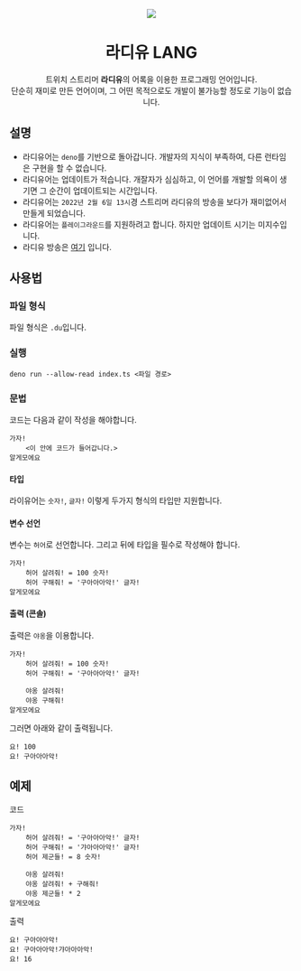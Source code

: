 <p align="center">
    <img src="https://w.namu.la/s/ad9c8d3717c499539b97476d2ef0460dad01707f278b44584b9f2ed23d80a7e1eed6114797fd6aa4e0fa798b15d4b3a317d8fd1e7faf3817a678e6e8f4cf2e24513ddefdecbc79734f46471a3af5268c" alr />
</p>

<h1 align="center">라디유 LANG</h1>

<p align="center">
    트위치 스트리머 <b>라디유</b>의 어록을 이용한 프로그래밍 언어입니다. <br />
    단순히 재미로 만든 언어이며, 그 어떤 목적으로도 개발이 불가능할 정도로 기능이 없습니다.
</p>

<h2>설명</h2>

- 라디유어는 `deno`를 기반으로 돌아갑니다. 개발자의 지식이 부족하여, 다른 런타임은 구현을 할 수 없습니다.
- 라디유어는 업데이트가 적습니다. 개잘자가 심심하고, 이 언어를 개발할 의욕이 생기면 그 순간이 업데이트되는 시간입니다.
- 라디유어는 `2022년 2월 6일 13시`경 스트리머 라디유의 방송을 보다가 재미없어서 만들게 되었습니다.
- 라디유어는 `플레이그라운드`를 지원하려고 합니다. 하지만 업데이트 시기는 미지수입니다. 
- 라디유 방송은 [여기](https://www.twitch.tv/radiyu) 입니다.

<h2>사용법</h2>

<h3>파일 형식</h3>

파일 형식은 `.du`입니다.

<h3>실행</h3>

`deno run --allow-read index.ts <파일 경로>`

<h3>문법</h3>

코드는 다음과 같이 작성을 해야합니다.

```du
가자!
    <이 안에 코드가 들어갑니다.>
알게모에요
```

<h4>타입</h4>

라이유어는 `숫자!`, `글자!` 이렇게 두가지 형식의 타입만 지원합니다.

<h4>변수 선언</h4>

변수는 `허어`로 선언합니다. 그리고 뒤에 타입을 필수로 작성해야 합니다.

```du
가자!
    허어 살려줘! = 100 숫자!
    허어 구해줘! = '구아아아악!' 글자!
알게모에요
```

<h4>출력 (콘솔)</h4>

출력은 `야옹`을 이용합니다.

```du
가자!
    허어 살려줘! = 100 숫자!
    허어 구해줘! = '구아아아악!' 글자!
    
    야옹 살려줘!
    야옹 구해줘!
알게모에요
```

그러면 아래와 같이 출력됩니다.

```text
요! 100
요! 구아아아악!
```

<h2>예제</h2>

코드
```du
가자!
    허어 살려줘! = '구아아아악!' 글자!
    허어 구해줘! = '갸아아아악!' 글자!
    허어 제군들! = 8 숫자!

    야옹 살려줘!
    야옹 살려줘! + 구해줘!
    야옹 제군들! * 2
알게모에요
```

출력
```text
요! 구아아아악!
요! 구아아아악!갸아아아악!
요! 16
```

